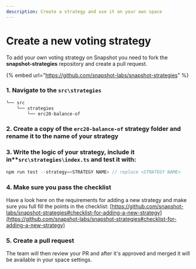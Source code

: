 ```yaml
---
description: Create a strategy and use it on your own space
---
```


# Create a new voting strategy

To add your own voting strategy on Snapshot you need to fork the **snapshot-strategies** repository and create a pull request.

{% embed url="https://github.com/snapshot-labs/snapshot-strategies" %}

### 1. Navigate to the **`src\strategies`**

```bash
└── src
    └── strategies
        └── erc20-balance-of
```

### 2. Create a copy of the **`erc20-balance-of`** strategy folder and rename it to the name of your strategy

### 3. Write the logic of your strategy, include it in\*\*`src\strategies\index.ts` and test it with:

```javascript
npm run test --strategy=<STRATEGY NAME> // replace <STRATEGY NAME>
```

### 4. Make sure you pass the checklist

Have a look here on the requirements for adding a new strategy and make sure you full fill the points in the checklist: [https://github.com/snapshot-labs/snapshot-strategies#checklist-for-adding-a-new-strategy](https://github.com/snapshot-labs/snapshot-strategies#checklist-for-adding-a-new-strategy)

### 5. Create a pull request

The team will then review your PR and after it's approved and merged it will be available in your space settings.
